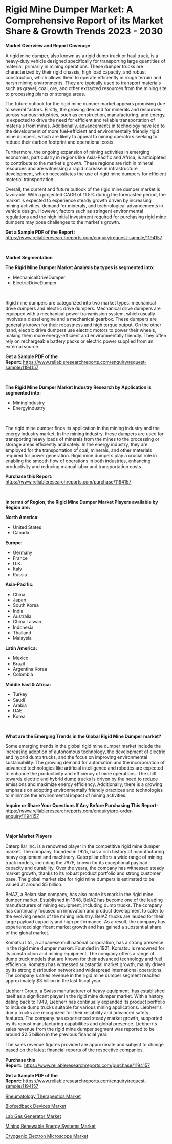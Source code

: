 <p><h1>Rigid Mine Dumper Market: A Comprehensive Report of its Market Share & Growth Trends 2023 - 2030</h1></p><p><strong>Market Overview and Report Coverage</strong></p>
<p><p>A rigid mine dumper, also known as a rigid dump truck or haul truck, is a heavy-duty vehicle designed specifically for transporting large quantities of material, primarily in mining operations. These dumper trucks are characterized by their rigid chassis, high load capacity, and robust construction, which allows them to operate efficiently in rough terrain and harsh mining environments. They are typically used to transport materials such as gravel, coal, ore, and other extracted resources from the mining site to processing plants or storage areas.</p><p>The future outlook for the rigid mine dumper market appears promising due to several factors. Firstly, the growing demand for minerals and resources across various industries, such as construction, manufacturing, and energy, is expected to drive the need for efficient and reliable transportation of materials from mines. Additionally, advancements in technology have led to the development of more fuel-efficient and environmentally friendly rigid mine dumpers, which are likely to appeal to mining operators seeking to reduce their carbon footprint and operational costs.</p><p>Furthermore, the ongoing expansion of mining activities in emerging economies, particularly in regions like Asia-Pacific and Africa, is anticipated to contribute to the market's growth. These regions are rich in mineral resources and are witnessing a rapid increase in infrastructure development, which necessitates the use of rigid mine dumpers for efficient material transportation.</p><p>Overall, the current and future outlook of the rigid mine dumper market is favorable. With a projected CAGR of 11.5% during the forecasted period, the market is expected to experience steady growth driven by increasing mining activities, demand for minerals, and technological advancements in vehicle design. However, factors such as stringent environmental regulations and the high initial investment required for purchasing rigid mine dumpers may pose challenges to the market's growth.</p></p>
<p><strong>Get a Sample PDF of the Report:</strong> <a href="https://www.reliableresearchreports.com/enquiry/request-sample/1194157">https://www.reliableresearchreports.com/enquiry/request-sample/1194157</a></p>
<p>&nbsp;</p>
<p><strong>Market Segmentation</strong></p>
<p><strong>The Rigid Mine Dumper Market Analysis by types is segmented into:</strong></p>
<p><ul><li>MechanicalDriveDumper</li><li>ElectricDriveDumper</li></ul></p>
<p>&nbsp;</p>
<p><p>Rigid mine dumpers are categorized into two market types: mechanical drive dumpers and electric drive dumpers. Mechanical drive dumpers are equipped with a mechanical power transmission system, which usually involves a diesel engine and a mechanical gearbox. These dumpers are generally known for their robustness and high torque output. On the other hand, electric drive dumpers use electric motors to power their wheels, making them more energy-efficient and environmentally friendly. They often rely on rechargeable battery packs or electric power supplied from an external source.</p></p>
<p><strong>Get a Sample PDF of the Report:</strong>&nbsp;<a href="https://www.reliableresearchreports.com/enquiry/request-sample/1194157">https://www.reliableresearchreports.com/enquiry/request-sample/1194157</a></p>
<p>&nbsp;</p>
<p><strong>The Rigid Mine Dumper Market Industry Research by Application is segmented into:</strong></p>
<p><ul><li>MiningIndustry</li><li>EnergyIndustry</li></ul></p>
<p>&nbsp;</p>
<p><p>The rigid mine dumper finds its application in the mining industry and the energy industry market. In the mining industry, these dumpers are used for transporting heavy loads of minerals from the mines to the processing or storage areas efficiently and safely. In the energy industry, they are employed for the transportation of coal, minerals, and other materials required for power generation. Rigid mine dumpers play a crucial role in enabling the smooth flow of operations in both industries, enhancing productivity and reducing manual labor and transportation costs.</p></p>
<p><strong>Purchase this Report:</strong>&nbsp; <a href="https://www.reliableresearchreports.com/purchase/1194157">https://www.reliableresearchreports.com/purchase/1194157</a></p>
<p>&nbsp;</p>
<p><strong>In terms of Region, the Rigid Mine Dumper Market Players available by Region are:</strong></p>
<p>
    <p> <strong> North America: </strong>
        <ul>
            <li>United States</li>
            <li>Canada</li>
        </ul>
        </p> 
    <p> <strong> Europe: </strong>
        <ul>
            <li>Germany</li>
            <li>France</li>
            <li>U.K.</li>
            <li>Italy</li>
            <li>Russia</li>
        </ul>
        </p> 
    <p> <strong> Asia-Pacific: </strong>
        <ul>
            <li>China</li>
            <li>Japan</li>
            <li>South Korea</li>
            <li>India</li>
            <li>Australia</li>
            <li>China Taiwan</li>
            <li>Indonesia</li>
            <li>Thailand</li>
            <li>Malaysia</li>
        </ul>
        </p> 
    <p> <strong> Latin America: </strong>
        <ul>
            <li>Mexico</li>
            <li>Brazil</li>
            <li>Argentina Korea</li>
            <li>Colombia</li>
        </ul>
        </p> 
    <p> <strong> Middle East & Africa: </strong>
        <ul>
            <li>Turkey</li>
            <li>Saudi</li>
            <li>Arabia</li>
            <li>UAE</li>
            <li>Korea</li>
        </ul>
    </p>
    </p>
<p>&nbsp;</p>
<p><strong>What are the Emerging Trends in the Global Rigid Mine Dumper market?</strong></p>
<p><p>Some emerging trends in the global rigid mine dumper market include the increasing adoption of autonomous technology, the development of electric and hybrid dump trucks, and the focus on improving environmental sustainability. The growing demand for automation and the incorporation of advanced technologies like artificial intelligence and robotics are expected to enhance the productivity and efficiency of mine operations. The shift towards electric and hybrid dump trucks is driven by the need to reduce emissions and maximize energy efficiency. Additionally, there is a growing emphasis on adopting environmentally friendly practices and technologies to minimize the environmental impact of mining activities.</p></p>
<p><strong>Inquire or Share Your Questions If Any Before Purchasing This Report</strong>- <a href="https://www.reliableresearchreports.com/enquiry/pre-order-enquiry/1194157">https://www.reliableresearchreports.com/enquiry/pre-order-enquiry/1194157</a></p>
<p>&nbsp;</p>
<p><strong>Major Market Players</strong></p>
<p><p>Caterpillar Inc. is a renowned player in the competitive rigid mine dumper market. The company, founded in 1925, has a rich history of manufacturing heavy equipment and machinery. Caterpillar offers a wide range of mining truck models, including the 797F, known for its exceptional payload capacity and durability. Over the years, the company has witnessed steady market growth, thanks to its robust product portfolio and strong customer base. The global market size for rigid mine dumpers is estimated to be valued at around $5 billion.</p><p>BelAZ, a Belarusian company, has also made its mark in the rigid mine dumper market. Established in 1948, BelAZ has become one of the leading manufacturers of mining equipment, including dump trucks. The company has continually focused on innovation and product development to cater to the evolving needs of the mining industry. BelAZ trucks are lauded for their large payload capacity and high performance. As a result, the company has experienced significant market growth and has gained a substantial share of the global market.</p><p>Komatsu Ltd., a Japanese multinational corporation, has a strong presence in the rigid mine dumper market. Founded in 1921, Komatsu is renowned for its construction and mining equipment. The company offers a range of dump truck models that are known for their advanced technology and fuel efficiency. Komatsu has witnessed substantial market growth, mainly driven by its strong distribution network and widespread international operations. The company's sales revenue in the rigid mine dumper segment reached approximately $3 billion in the last fiscal year.</p><p>Liebherr Group, a Swiss manufacturer of heavy equipment, has established itself as a significant player in the rigid mine dumper market. With a history dating back to 1949, Liebherr has continually expanded its product portfolio to include dump trucks suitable for various mining applications. Liebherr's dump trucks are recognized for their reliability and advanced safety features. The company has experienced steady market growth, supported by its robust manufacturing capabilities and global presence. Liebherr's sales revenue from the rigid mine dumper segment was reported to be around $2.5 billion in the previous financial year.</p><p>The sales revenue figures provided are approximate and subject to change based on the latest financial reports of the respective companies.</p></p>
<p><strong>Purchase this Report:</strong>&nbsp;&nbsp;<a href="https://www.reliableresearchreports.com/purchase/1194157">https://www.reliableresearchreports.com/purchase/1194157</a></p>
<p></p>
<p><strong>Get a Sample PDF of the Report:</strong>&nbsp;<a href="https://www.reliableresearchreports.com/enquiry/request-sample/1194157">https://www.reliableresearchreports.com/enquiry/request-sample/1194157</a></p>
<p><p><a href="https://medium.com/@loririce03/rheumatology-therapeutics-market-size-cagr-trends-2024-2030-2473d3751746">Rheumatology Therapeutics Market</a></p><p><a href="https://www.linkedin.com/pulse/biofeedback-devices-market-size-share-global-analysis-report-g5ryc/">Biofeedback Devices Market</a></p><p><a href="https://www.linkedin.com/pulse/lab-gas-generator-market-insights-players-forecast-till-2030-cpooc/">Lab Gas Generator Market</a></p><p><a href="https://medium.com/@deniseharvey70/mining-renewable-energy-systems-market-size-cagr-trends-2024-2030-088569a4484d">Mining Renewable Energy Systems Market</a></p><p><a href="https://www.linkedin.com/pulse/cryogenic-electron-microscope-market-challenges-opportunities-azfnc/">Cryogenic Electron Microscope Market</a></p></p>